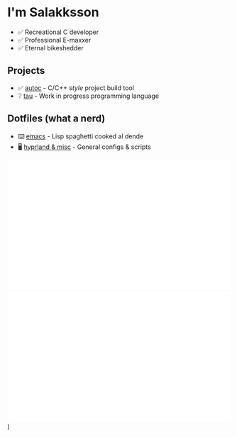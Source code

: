 # I'm Salakksson

- ✅ Recreational C developer
- ✅ Professional E-maxxer 
- ✅ Eternal bikeshedder

## Projects

- ✅ [autoc](https://github.com/Salakksson/autoc) - C/C++ *style* project build tool
- ❔ [tau](https://github.com/Salakksson/tau) - Work in progress programming language

## Dotfiles (what a nerd)

- ⌨️ [emacs](https://github.com/salakksson/.emacs.d/) - Lisp spaghetti cooked al dende
- 🖥️ [hyprland & misc](https://github.com/salakksson/dots/) - General configs & scripts

![](https://raw.githubusercontent.com/Salakksson/github-stats/refs/heads/master/generated/overview.svg#gh-dark-mode-only)
![](https://raw.githubusercontent.com/Salakksson/github-stats/refs/heads/master/generated/languages.svg#gh-dark-mode-only))
